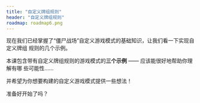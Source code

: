 ```yaml
---
title: "自定义牌组规则"
header: "自定义牌组规则"
roadmap: roadmap6.png
---
```


现在我们已经掌握了“僵尸战场”自定义游戏模式的基础知识，让我们看一下实现自定义牌组
规则的几个示例。

本课包含带有自定义牌组规则的游戏模式的**三个示例** —— 应该能很好地帮助你理解有哪
些可能性……

并希望为你想要构建的自定义游戏模式提供一些想法！

准备好开始了吗？
